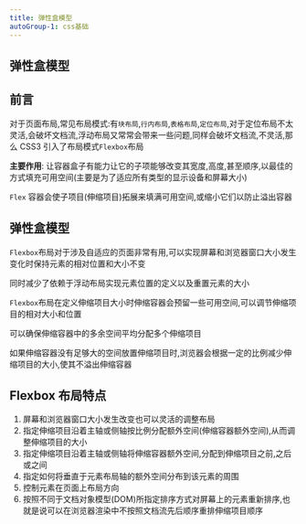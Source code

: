 ```yaml
---
title: 弹性盒模型
autoGroup-1: css基础
---
```


## 弹性盒模型

## 前言

对于页面布局,常见布局模式:有`块布局`,`行内布局`,`表格布局`,`定位布局`,对于定位布局不太灵活,会破坏文档流,浮动布局又常常会带来一些问题,同样会破坏文档流,不灵活,那么 CSS3 引入了布局模式`Flexbox`布局

**主要作用**: 让容器盒子有能力让它的子项能够改变其宽度,高度,甚至顺序,以最佳的方式填充可用空间(主要是为了适应所有类型的显示设备和屏幕大小)

`Flex` 容器会使子项目(伸缩项目)拓展来填满可用空间,或缩小它们以防止溢出容器

## 弹性盒模型

`Flexbox`布局对于涉及自适应的页面非常有用,可以实现屏幕和浏览器窗口大小发生变化时保持元素的相对位置和大小不变

同时减少了依赖于浮动布局实现元素位置的定义以及重置元素的大小

`Flexbox`布局在定义伸缩项目大小时伸缩容器会预留一些可用空间,可以调节伸缩项目的相对大小和位置

可以确保伸缩容器中的多余空间平均分配多个伸缩项目

如果伸缩容器没有足够大的空间放置伸缩项目时,浏览器会根据一定的比例减少伸缩项目的大小,使其不溢出伸缩容器

## Flexbox 布局特点

1. 屏幕和浏览器窗口大小发生改变也可以灵活的调整布局
2. 指定伸缩项目沿着主轴或侧轴按比例分配额外空间(伸缩容器额外空间),从而调整伸缩项目的大小
3. 指定伸缩项目沿着主轴或侧轴将伸缩容器额外空间,分配到伸缩项目之前,之后或之间
4. 指定如何将垂直于元素布局轴的额外空间分布到该元素的周围
5. 控制元素在页面上布局方向
6. 按照不同于文档对象模型(DOM)所指定排序方式对屏幕上的元素重新排序,也就是说可以在浏览器渲染中不按照文档流先后顺序重排伸缩项目顺序
